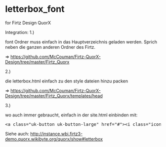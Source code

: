 # letterbox_font
for Firtz Design QuorX


Integration:
1.)

font Ordner muss einfach in das Hauptverzeichnis geladen werden. Sprich neben die ganzen anderen Ordner des Firtz.

=> https://github.com/McCouman/Firtz-QuorX-Design/tree/master/Firtz_Quorx

2.) 

die letterbox.html einfach zu den style dateien hinzu packen

=> https://github.com/McCouman/Firtz-QuorX-Design/tree/master/Firtz_Quorx/templates/head

3.)

wo auch immer gebraucht, einfach in der site.html einbinden mit:

<pre>&lt;a class="uk-button uk-button-large" href="#">&lt;i class="icon-letterbox">&lt;/i>&lt;/a></pre>

Siehe auch: http://instance.wbi.firtz3-demo.quorx.wikibyte.org/quorx/show#letterbox
